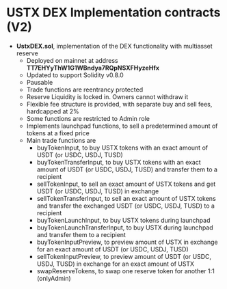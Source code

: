 # USTX DEX Implementation contracts (V2)

* **UstxDEX.sol**, implementation of the DEX functionality with multiasset reserve
  * Deployed on mainnet at address **TT7EHYyThW1G1WBndya7RQpNSXFHyzeHfx**
  * Updated to support Solidity v0.8.0
  * Pausable
  * Trade functions are reentrancy protected
  * Reserve Liquidity is locked in. Owners cannot withdraw it
  * Flexible fee structure is provided, with separate buy and sell fees, hardcapped at 2%
  * Some functions are restricted to Admin role
  * Implements launchpad functions, to sell a predetermined amount of tokens at a fixed price
  * Main trade functions are
    * buyTokenInput, to buy USTX tokens with an exact amount of USDT (or USDC, USDJ, TUSD)
    * buyTokenTransferInput, to buy USTX tokens with an exact amount of USDT (or USDC, USDJ, TUSD) and transfer them to a recipient
    * sellTokenInput, to sell an exact amount of USTX tokens and get USDT (or USDC, USDJ, TUSD) in exchange
    * sellTokenTransferInput, to sell an exact amount of USTX tokens and transfer the exchanged USDT (or USDC, USDJ, TUSD) to a recipient
    * buyTokenLaunchInput, to buy USTX tokens during launchpad
    * buyTokenLaunchTransferInput, to buy USTX during launchpad and transfer them to a recipient
    * buyTokenInputPreview, to preview amount of USTX in exchange for an exact amount of USDT (or USDC, USDJ, TUSD)
    * sellTokenInputPreview, to preview amount of USDT (or USDC, USDJ, TUSD) in exchange for an exact amount of USTX
	* swapReserveTokens, to swap one reserve token for another 1:1 (onlyAdmin)
